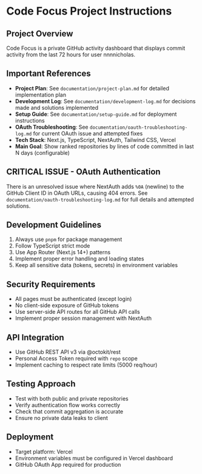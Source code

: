 # Code Focus Project Instructions

## Project Overview
Code Focus is a private GitHub activity dashboard that displays commit activity from the last 72 hours for user nnnnicholas.

## Important References
- **Project Plan**: See `documentation/project-plan.md` for detailed implementation plan
- **Development Log**: See `documentation/development-log.md` for decisions made and solutions implemented
- **Setup Guide**: See `documentation/setup-guide.md` for deployment instructions
- **OAuth Troubleshooting**: See `documentation/oauth-troubleshooting-log.md` for current OAuth issue and attempted fixes
- **Tech Stack**: Next.js, TypeScript, NextAuth, Tailwind CSS, Vercel
- **Main Goal**: Show ranked repositories by lines of code committed in last N days (configurable)

## CRITICAL ISSUE - OAuth Authentication
There is an unresolved issue where NextAuth adds `%0A` (newline) to the GitHub Client ID in OAuth URLs, causing 404 errors. See `documentation/oauth-troubleshooting-log.md` for full details and attempted solutions.

## Development Guidelines
1. Always use `pnpm` for package management
2. Follow TypeScript strict mode
3. Use App Router (Next.js 14+) patterns
4. Implement proper error handling and loading states
5. Keep all sensitive data (tokens, secrets) in environment variables

## Security Requirements
- All pages must be authenticated (except login)
- No client-side exposure of GitHub tokens
- Use server-side API routes for all GitHub API calls
- Implement proper session management with NextAuth

## API Integration
- Use GitHub REST API v3 via @octokit/rest
- Personal Access Token required with `repo` scope
- Implement caching to respect rate limits (5000 req/hour)

## Testing Approach
- Test with both public and private repositories
- Verify authentication flow works correctly
- Check that commit aggregation is accurate
- Ensure no private data leaks to client

## Deployment
- Target platform: Vercel
- Environment variables must be configured in Vercel dashboard
- GitHub OAuth App required for production